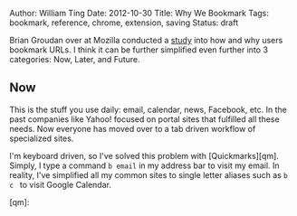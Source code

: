 Author: William Ting
Date: 2012-10-30
Title: Why We Bookmark
Tags: bookmark, reference, chrome, extension, saving
Status: draft

Brian Groudan over at Mozilla conducted a [study][moz] into how and why users
bookmark URLs.  I think it can be further simplified even further into
3 categories: Now, Later, and Future.

## Now

This is the stuff you use daily: email, calendar, news, Facebook, etc. In the
past companies like Yahoo! focused on portal sites that fulfilled all these
needs. Now everyone has moved over to a tab driven workflow of specialized
sites.

I'm keyboard driven, so I've solved this problem with [Quickmarks][qm]. Simply,
I type a command `b email` in my address bar to visit my email. In reality, I've
simplified all my common sites to single letter aliases such as `b c ` to visit
Google Calendar.

[moz]: https://blog.mozilla.org/ux/2012/10/save-for-later/
[qm]:
